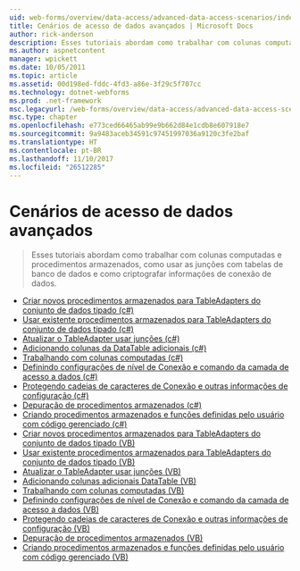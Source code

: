 ```yaml
---
uid: web-forms/overview/data-access/advanced-data-access-scenarios/index
title: Cenários de acesso de dados avançados | Microsoft Docs
author: rick-anderson
description: Esses tutoriais abordam como trabalhar com colunas computadas e procedimentos armazenados, como usar as junções com tabelas de banco de dados e como criptografar informações de conexão de dados...
ms.author: aspnetcontent
manager: wpickett
ms.date: 10/05/2011
ms.topic: article
ms.assetid: 00d198ed-fddc-4fd3-a86e-3f29c5f707cc
ms.technology: dotnet-webforms
ms.prod: .net-framework
msc.legacyurl: /web-forms/overview/data-access/advanced-data-access-scenarios
msc.type: chapter
ms.openlocfilehash: e773ced66465ab99e9b662d84e1cdb8e607918e7
ms.sourcegitcommit: 9a9483aceb34591c97451997036a9120c3fe2baf
ms.translationtype: HT
ms.contentlocale: pt-BR
ms.lasthandoff: 11/10/2017
ms.locfileid: "26512285"
---
```

<a name="advanced-data-access-scenarios"></a>Cenários de acesso de dados avançados
====================
> Esses tutoriais abordam como trabalhar com colunas computadas e procedimentos armazenados, como usar as junções com tabelas de banco de dados e como criptografar informações de conexão de dados.


- [Criar novos procedimentos armazenados para TableAdapters do conjunto de dados tipado (c#)](creating-new-stored-procedures-for-the-typed-dataset-s-tableadapters-cs.md)
- [Usar existente procedimentos armazenados para TableAdapters do conjunto de dados tipado (c#)](using-existing-stored-procedures-for-the-typed-dataset-s-tableadapters-cs.md)
- [Atualizar o TableAdapter usar junções (c#)](updating-the-tableadapter-to-use-joins-cs.md)
- [Adicionando colunas da DataTable adicionais (c#)](adding-additional-datatable-columns-cs.md)
- [Trabalhando com colunas computadas (c#)](working-with-computed-columns-cs.md)
- [Definindo configurações de nível de Conexão e comando da camada de acesso a dados (c#)](configuring-the-data-access-layer-s-connection-and-command-level-settings-cs.md)
- [Protegendo cadeias de caracteres de Conexão e outras informações de configuração (c#)](protecting-connection-strings-and-other-configuration-information-cs.md)
- [Depuração de procedimentos armazenados (c#)](debugging-stored-procedures-cs.md)
- [Criando procedimentos armazenados e funções definidas pelo usuário com código gerenciado (c#)](creating-stored-procedures-and-user-defined-functions-with-managed-code-cs.md)
- [Criar novos procedimentos armazenados para TableAdapters do conjunto de dados tipado (VB)](creating-new-stored-procedures-for-the-typed-dataset-s-tableadapters-vb.md)
- [Usar existente procedimentos armazenados para TableAdapters do conjunto de dados tipado (VB)](using-existing-stored-procedures-for-the-typed-dataset-s-tableadapters-vb.md)
- [Atualizar o TableAdapter usar junções (VB)](updating-the-tableadapter-to-use-joins-vb.md)
- [Adicionando colunas adicionais DataTable (VB)](adding-additional-datatable-columns-vb.md)
- [Trabalhando com colunas computadas (VB)](working-with-computed-columns-vb.md)
- [Definindo configurações de nível de Conexão e comando da camada de acesso a dados (VB)](configuring-the-data-access-layer-s-connection-and-command-level-settings-vb.md)
- [Protegendo cadeias de caracteres de Conexão e outras informações de configuração (VB)](protecting-connection-strings-and-other-configuration-information-vb.md)
- [Depuração de procedimentos armazenados (VB)](debugging-stored-procedures-vb.md)
- [Criando procedimentos armazenados e funções definidas pelo usuário com código gerenciado (VB)](creating-stored-procedures-and-user-defined-functions-with-managed-code-vb.md)
